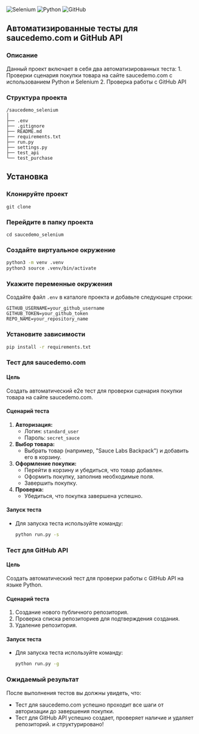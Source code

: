 ![Selenium](https://img.shields.io/badge/-selenium-%43B02A?style=for-the-badge&logo=selenium&logoColor=white)
![Python](https://img.shields.io/badge/python-3670A0?style=for-the-badge&logo=python&logoColor=ffdd54)
![GitHub](https://img.shields.io/badge/github-%23121011.svg?style=for-the-badge&logo=github&logoColor=white)

## Автоматизированные тесты для saucedemo.com и GitHub API

### Описание

Данный проект включает в себя два автоматизированных теста: 
    1. Проверки сценария покупки товара на сайте saucedemo.com с использованием Python и Selenium
    2. Проверка работы с GitHub API 

### Структура проекта

```
/saucedemo_selenium
│
├── .env
├── .gitignore
├── README.md
├── requirements.txt
├── run.py
├── settings.py
├── test_api
└── test_purchase
```

## Установка
### Клонируйте проект

```shell
git clone
```

### Перейдите в папку проекта

```shell
cd saucedemo_selenium
```

### Создайте виртуальное окружение
```sh
python3 -m venv .venv
python3 source .venv/bin/activate
```

### Укажите переменные окружения

Создайте файл `.env` в каталоге проекта и добавьте следующие строки:

```
GITHUB_USERNAME=your_github_username
GITHUB_TOKEN=your_github_token
REPO_NAME=your_repository_name
```

### Установите зависимости
```bash
pip install -r requirements.txt
```

### Тест для saucedemo.com

#### Цель

Создать автоматический e2e тест для проверки сценария покупки товара на сайте saucedemo.com.

#### Сценарий теста

1. **Авторизация:**
    - Логин: `standard_user`
    - Пароль: `secret_sauce`
2. **Выбор товара:**
    - Выбрать товар (например, "Sauce Labs Backpack") и добавить его в корзину.
3. **Оформление покупки:**
    - Перейти в корзину и убедиться, что товар добавлен.
    - Оформить покупку, заполнив необходимые поля.
    - Завершить покупку.
4. **Проверка:**
    - Убедиться, что покупка завершена успешно.

#### Запуск теста

- Для запуска теста используйте команду:
  ```bash
  python run.py -s
  ```

### Тест для GitHub API

#### Цель

Создать автоматический тест для проверки работы с GitHub API на языке Python.

#### Сценарий теста

1. Создание нового публичного репозитория.
2. Проверка списка репозиториев для подтверждения создания.
3. Удаление репозитория.

#### Запуск теста

- Для запуска теста используйте команду:
  ```bash
  python run.py -g
  ```

### Ожидаемый результат

После выполнения тестов вы должны увидеть, что:

- Тест для saucedemo.com успешно проходит все шаги от авторизации до завершения покупки.
- Тест для GitHub API успешно создает, проверяет наличие и удаляет репозиторий.
 и структурировано!